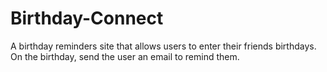 # Birthday-Connect
A birthday reminders site that allows users to enter their friends birthdays. On the birthday, send the user an email to remind them.
